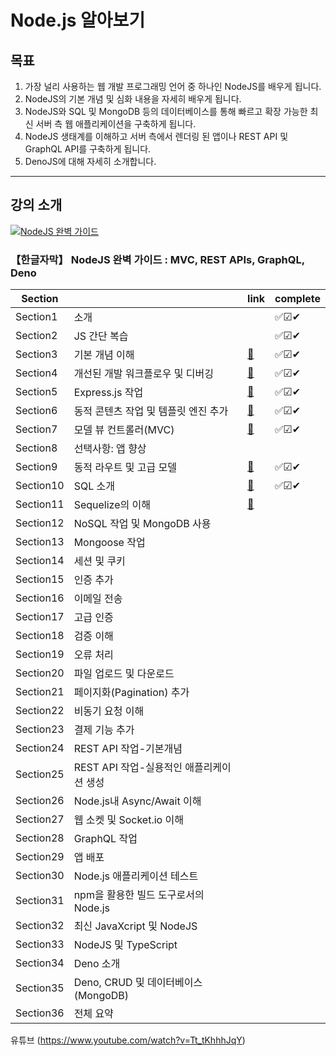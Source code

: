# Node.js 알아보기

## 목표 

1. 가장 널리 사용하는 웹 개발 프로그래밍 언어 중 하나인 NodeJS를 배우게 됩니다.
2. NodeJS의 기본 개념 및 심화 내용을 자세히 배우게 됩니다.
3. NodeJS와 SQL 및 MongoDB 등의 데이터베이스를 통해 빠르고 확장 가능한 최신 서버 측 웹 애플리케이션을 구축하게 됩니다.
4. NodeJS 생태계를 이해하고 서버 측에서 렌더링 된 앱이나 REST API 및 GraphQL API를 구축하게 됩니다.
5. DenoJS에 대해 자세히 소개합니다.
---

## 강의 소개


[![NodeJS 완벽 가이드](https://img-b.udemycdn.com/course/480x270/1879018_95b6_3.jpg)](https://www.udemy.com/course/nodejs-the-complete-guide/)
### 【한글자막】 NodeJS 완벽 가이드 : MVC, REST APIs, GraphQL, Deno

|Section||link|complete|
|---|---|---|---|
|Section1|소개||✅☑✔|
|Section2|JS 간단 복습||✅☑✔|
|Section3|기본 개념 이해|[📁][Section3]|✅☑✔|
|Section4|개선된 개발 워크플로우 및 디버깅|[📁][Section4]|✅☑✔|
|Section5|Express.js 작업|[📁][Section5]|✅☑✔|
|Section6|동적 콘텐츠 작업 및 템플릿 엔진 추가|[📁][Section6]|✅☑✔|
|Section7|모델 뷰 컨트롤러(MVC)|[📁][Section7]|✅☑✔|
|Section8|선택사항: 앱 향상|||
|Section9|동적 라우트 및 고급 모델|[📁][Section9]|✅☑✔|
|Section10|SQL 소개|[📁][Section10]|✅☑✔|
|Section11|Sequelize의 이해|[📁][Section11]||
|Section12|NoSQL 작업 및 MongoDB 사용|||
|Section13|Mongoose 작업|||
|Section14|세션 및 쿠키|||
|Section15|인증 추가|||
|Section16|이메일 전송|||
|Section17|고급 인증|||
|Section18|검증 이해|||
|Section19|오류 처리|||
|Section20|파일 업로드 및 다운로드|||
|Section21|페이지화(Pagination) 추가|||
|Section22|비동기 요청 이해|||
|Section23|결제 기능 추가|||
|Section24|REST API 작업-기본개념|||
|Section25|REST API 작업-실용적인 애플리케이션 생성|||
|Section26|Node.js내 Async/Await 이해|||
|Section27|웹 소켓 및 Socket.io 이해|||
|Section28|GraphQL 작업|||
|Section29|앱 배포|||
|Section30|Node.js 애플리케이션 테스트|||
|Section31|npm을 활용한 빌드 도구로서의 Node.js|||
|Section32|최신 JavaXcript 및 NodeJS|||
|Section33|NodeJS 및 TypeScript|||
|Section34|Deno 소개|||
|Section35|Deno, CRUD 및 데이터베이스(MongoDB)|||
|Section36|전체 요약|||

[Section3]: Section3
[Section4]: Section4
[Section5]: Section5
[Section6]: Section6
[Section7]: Section7
[Section9]: Section8
[Section10]: Section10
[Section11]: Section11

유튜브 
(https://www.youtube.com/watch?v=Tt_tKhhhJqY)